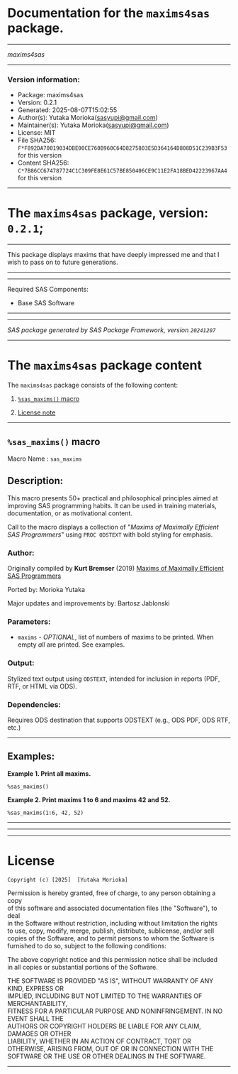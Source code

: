 ﻿# Documentation for the `maxims4sas` package.
  
----------------------------------------------------------------
 
 *maxims4sas* 
  
----------------------------------------------------------------
 
### Version information:
  
- Package: maxims4sas
- Version: 0.2.1
- Generated: 2025-08-07T15:02:55
- Author(s): Yutaka Morioka(sasyupi@gmail.com)
- Maintainer(s): Yutaka Morioka(sasyupi@gmail.com)
- License: MIT
- File SHA256: `F*F892DA70019034DBE00CE760B960C64D8275803E5D364164D808D51C239B3F53` for this version
- Content SHA256: `C*7B86CC674787724C1C309FE8E61C57BE850406CE9C11E2FA18BED42223967AA4` for this version
  
---
 
# The `maxims4sas` package, version: `0.2.1`;
  
---
 
This package displays maxims that have deeply impressed me and that I wish to pass on to future generations.
  
---
 
  
---
 
Required SAS Components: 
  - Base SAS Software
  
---
 
 
--------------------------------------------------------------------
 
*SAS package generated by SAS Package Framework, version `20241207`*
 
--------------------------------------------------------------------
 
# The `maxims4sas` package content
The `maxims4sas` package consists of the following content:
 
1. [`%sas_maxims()` macro ](#sasmaxims-macros-1 )
  
 
2. [License note](#license)
  
---
 
## `%sas_maxims()` macro <a name="sasmaxims-macros-1"></a> ######


Macro Name      : `sas_maxims`

## Description:

This macro presents 50+ practical and philosophical principles aimed at
improving SAS programming habits. It can be used in training materials,
documentation, or as motivational content.
 
Call to the macro displays a collection of 
"*Maxims of Maximally Efficient SAS Programmers*"
using `PROC ODSTEXT` with bold styling for emphasis.

### Author: 

Originally compiled by **Kurt Bremser** (2019)
[Maxims of Maximally Efficient SAS Programmers](https://support.sas.com/resources/papers/proceedings19/3062-2019.pdf)

Ported by: Morioka Yutaka

Major updates and improvements by: Bartosz Jablonski

### Parameters: 

- `maxims` - *OPTIONAL*, list of numbers of maxims to be printed. 
              When empty *all* are printed. See examples.

### Output: 

Stylized text output using `ODSTEXT`, 
intended for inclusion in reports
(PDF, RTF, or HTML via ODS).

### Dependencies: 

Requires ODS destination that supports ODSTEXT (e.g., ODS PDF, ODS RTF, etc.)

---

## Examples:

**Example 1. Print all maxims.**
~~~~~~~~~~~~~~~~~~~~~~~~~~~~~~~~~~~~~~~~~~~~~~~~~~~~sas 
%sas_maxims()
~~~~~~~~~~~~~~~~~~~~~~~~~~~~~~~~~~~~~~~~~~~~~~~~~~~~


**Example 2. Print maxims 1 to 6 and maxims 42 and 52.**
~~~~~~~~~~~~~~~~~~~~~~~~~~~~~~~~~~~~~~~~~~~~~~~~~~~~sas 
%sas_maxims(1:6, 42, 52)
~~~~~~~~~~~~~~~~~~~~~~~~~~~~~~~~~~~~~~~~~~~~~~~~~~~~

---


  
---
 
  
---
 
# License <a name="license"></a> ######
 
	Copyright (c) [2025]  [Yutaka Morioka]

Permission is hereby granted, free of charge, to any person obtaining a copy   
of this software and associated documentation files (the "Software"), to deal    
in the Software without restriction, including without limitation the rights   
to use, copy, modify, merge, publish, distribute, sublicense, and/or sell   
copies of the Software, and to permit persons to whom the Software is   
furnished to do so, subject to the following conditions:                      
                                                                                
The above copyright notice and this permission notice shall be included       
in all copies or substantial portions of the Software.                        
                                                                                
THE SOFTWARE IS PROVIDED "AS IS", WITHOUT WARRANTY OF ANY KIND, EXPRESS OR    
IMPLIED, INCLUDING BUT NOT LIMITED TO THE WARRANTIES OF MERCHANTABILITY,      
FITNESS FOR A PARTICULAR PURPOSE AND NONINFRINGEMENT. IN NO EVENT SHALL THE   
AUTHORS OR COPYRIGHT HOLDERS BE LIABLE FOR ANY CLAIM, DAMAGES OR OTHER        
LIABILITY, WHETHER IN AN ACTION OF CONTRACT, TORT OR OTHERWISE, ARISING FROM, 
OUT OF OR IN CONNECTION WITH THE SOFTWARE OR THE USE OR OTHER DEALINGS IN THE 
SOFTWARE.
  
---
 
